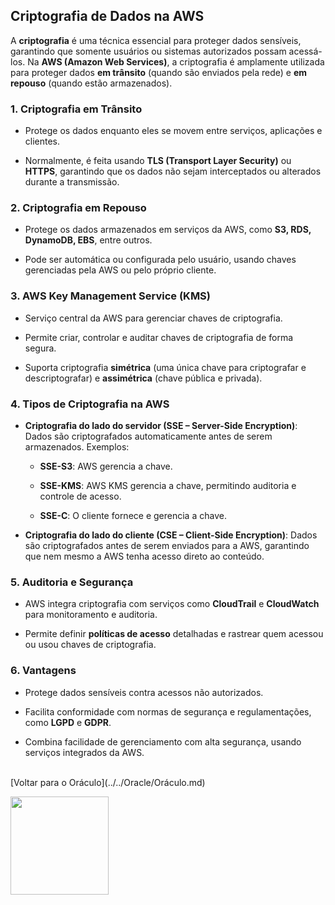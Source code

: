 ## Criptografia de Dados na AWS

A **criptografia** é uma técnica essencial para proteger dados sensíveis, garantindo que somente usuários ou sistemas autorizados possam acessá-los. Na **AWS (Amazon Web Services)**, a criptografia é amplamente utilizada para proteger dados **em trânsito** (quando são enviados pela rede) e **em repouso** (quando estão armazenados).

### 1. **Criptografia em Trânsito**

- Protege os dados enquanto eles se movem entre serviços, aplicações e clientes.
    
- Normalmente, é feita usando **TLS (Transport Layer Security)** ou **HTTPS**, garantindo que os dados não sejam interceptados ou alterados durante a transmissão.
    

### 2. **Criptografia em Repouso**

- Protege os dados armazenados em serviços da AWS, como **S3, RDS, DynamoDB, EBS**, entre outros.
    
- Pode ser automática ou configurada pelo usuário, usando chaves gerenciadas pela AWS ou pelo próprio cliente.
    

### 3. **AWS Key Management Service (KMS)**

- Serviço central da AWS para gerenciar chaves de criptografia.
    
- Permite criar, controlar e auditar chaves de criptografia de forma segura.
    
- Suporta criptografia **simétrica** (uma única chave para criptografar e descriptografar) e **assimétrica** (chave pública e privada).
    

### 4. **Tipos de Criptografia na AWS**

- **Criptografia do lado do servidor (SSE – Server-Side Encryption)**: Dados são criptografados automaticamente antes de serem armazenados. Exemplos:
    
    - **SSE-S3**: AWS gerencia a chave.
        
    - **SSE-KMS**: AWS KMS gerencia a chave, permitindo auditoria e controle de acesso.
        
    - **SSE-C**: O cliente fornece e gerencia a chave.
        
- **Criptografia do lado do cliente (CSE – Client-Side Encryption)**: Dados são criptografados antes de serem enviados para a AWS, garantindo que nem mesmo a AWS tenha acesso direto ao conteúdo.
    

### 5. **Auditoria e Segurança**

- AWS integra criptografia com serviços como **CloudTrail** e **CloudWatch** para monitoramento e auditoria.
    
- Permite definir **políticas de acesso** detalhadas e rastrear quem acessou ou usou chaves de criptografia.
    

### 6. **Vantagens**

- Protege dados sensíveis contra acessos não autorizados.
    
- Facilita conformidade com normas de segurança e regulamentações, como **LGPD** e **GDPR**.
    
- Combina facilidade de gerenciamento com alta segurança, usando serviços integrados da AWS.

<br>
[Voltar para o Oráculo](../../Oracle/Oráculo.md)
<p align="left">
  <img src="https://media0.giphy.com/media/v1.Y2lkPTc5MGI3NjExNHl6NXVoZ2hjZnkxYTNndHdjczdzYm5laW1tc3phMTc4ZjNwZXpkciZlcD12MV9pbnRlcm5hbF9naWZfYnlfaWQmY3Q9Zw/MgkBTmxt18lGg/giphy.gif" width="157"/>
</p>